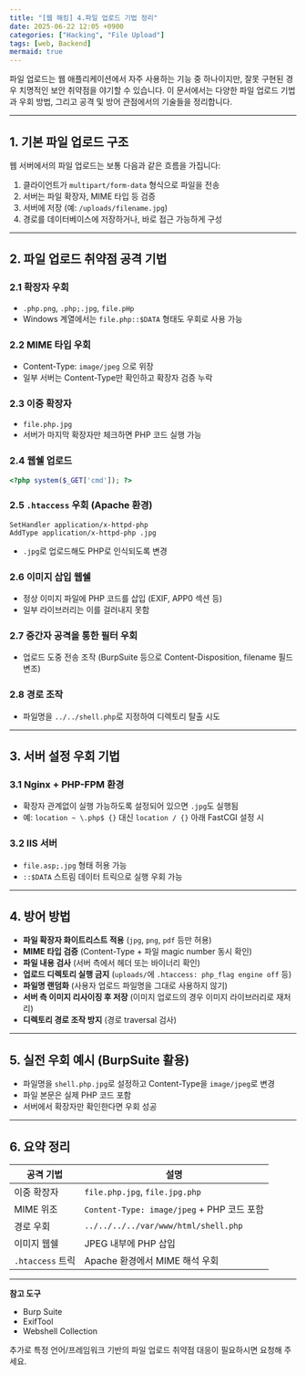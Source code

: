 ```yaml
---
title: "[웹 해킹] 4.파일 업로드 기법 정리"
date: 2025-06-22 12:05 +0900
categories: ["Hacking", "File Upload"]
tags: [web, Backend]
mermaid: true
---
```




파일 업로드는 웹 애플리케이션에서 자주 사용하는 기능 중 하나이지만, 잘못 구현된 경우 치명적인 보안 취약점을 야기할 수 있습니다. 이 문서에서는 다양한 파일 업로드 기법과 우회 방법, 그리고 공격 및 방어 관점에서의 기술들을 정리합니다.

---

## 1. 기본 파일 업로드 구조

웹 서버에서의 파일 업로드는 보통 다음과 같은 흐름을 가집니다:

1. 클라이언트가 `multipart/form-data` 형식으로 파일을 전송
2. 서버는 파일 확장자, MIME 타입 등 검증
3. 서버에 저장 (예: `/uploads/filename.jpg`)
4. 경로를 데이터베이스에 저장하거나, 바로 접근 가능하게 구성

---

## 2. 파일 업로드 취약점 공격 기법

### 2.1 확장자 우회

* `.php.png`, `.php;.jpg`, `file.pHp`
* Windows 계열에서는 `file.php::$DATA` 형태도 우회로 사용 가능

### 2.2 MIME 타입 우회

* Content-Type: `image/jpeg` 으로 위장
* 일부 서버는 Content-Type만 확인하고 확장자 검증 누락

### 2.3 이중 확장자

* `file.php.jpg`
* 서버가 마지막 확장자만 체크하면 PHP 코드 실행 가능

### 2.4 웹쉘 업로드

```php
<?php system($_GET['cmd']); ?>
```

### 2.5 `.htaccess` 우회 (Apache 환경)

```apacheconf
SetHandler application/x-httpd-php
AddType application/x-httpd-php .jpg
```

* `.jpg`로 업로드해도 PHP로 인식되도록 변경

### 2.6 이미지 삽입 웹쉘

* 정상 이미지 파일에 PHP 코드를 삽입 (EXIF, APP0 섹션 등)
* 일부 라이브러리는 이를 걸러내지 못함

### 2.7 중간자 공격을 통한 필터 우회

* 업로드 도중 전송 조작 (BurpSuite 등으로 Content-Disposition, filename 필드 변조)

### 2.8 경로 조작

* 파일명을 `../../shell.php`로 지정하여 디렉토리 탈출 시도

---

## 3. 서버 설정 우회 기법

### 3.1 Nginx + PHP-FPM 환경

* 확장자 관계없이 실행 가능하도록 설정되어 있으면 `.jpg`도 실행됨
* 예: `location ~ \.php$ {}` 대신 `location / {}` 아래 FastCGI 설정 시

### 3.2 IIS 서버

* `file.asp;.jpg` 형태 허용 가능
* `::$DATA` 스트림 데이터 트릭으로 실행 우회 가능

---

## 4. 방어 방법

* **파일 확장자 화이트리스트 적용** (`jpg`, `png`, `pdf` 등만 허용)
* **MIME 타입 검증** (Content-Type + 파일 magic number 동시 확인)
* **파일 내용 검사** (서버 측에서 헤더 또는 바이너리 확인)
* **업로드 디렉토리 실행 금지** (`uploads/`에 `.htaccess: php_flag engine off` 등)
* **파일명 랜덤화** (사용자 업로드 파일명을 그대로 사용하지 않기)
* **서버 측 이미지 리사이징 후 저장** (이미지 업로드의 경우 이미지 라이브러리로 재처리)
* **디렉토리 경로 조작 방지** (경로 traversal 검사)

---

## 5. 실전 우회 예시 (BurpSuite 활용)

* 파일명을 `shell.php.jpg`로 설정하고 Content-Type을 `image/jpeg`로 변경
* 파일 본문은 실제 PHP 코드 포함
* 서버에서 확장자만 확인한다면 우회 성공

---

## 6. 요약 정리

| 공격 기법          | 설명                                     |
| -------------- | -------------------------------------- |
| 이중 확장자         | `file.php.jpg`, `file.jpg.php`         |
| MIME 위조        | `Content-Type: image/jpeg` + PHP 코드 포함 |
| 경로 우회          | `../../../../var/www/html/shell.php`   |
| 이미지 웹쉘         | JPEG 내부에 PHP 삽입                        |
| `.htaccess` 트릭 | Apache 환경에서 MIME 해석 우회                 |

---

**참고 도구**

* Burp Suite
* ExifTool
* Webshell Collection

추가로 특정 언어/프레임워크 기반의 파일 업로드 취약점 대응이 필요하시면 요청해 주세요.
